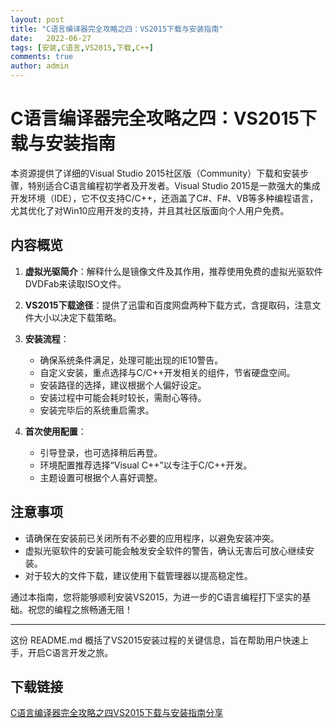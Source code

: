 ```yaml
---
layout: post
title: "C语言编译器完全攻略之四：VS2015下载与安装指南"
date:   2022-06-27
tags: [安装,C语言,VS2015,下载,C++]
comments: true
author: admin
---
```

# C语言编译器完全攻略之四：VS2015下载与安装指南

本资源提供了详细的Visual Studio 2015社区版（Community）下载和安装步骤，特别适合C语言编程初学者及开发者。Visual Studio 2015是一款强大的集成开发环境（IDE），它不仅支持C/C++，还涵盖了C#、F#、VB等多种编程语言，尤其优化了对Win10应用开发的支持，并且其社区版面向个人用户免费。

## 内容概览

1. **虚拟光驱简介**：解释什么是镜像文件及其作用，推荐使用免费的虚拟光驱软件DVDFab来读取ISO文件。
   
2. **VS2015下载途径**：提供了迅雷和百度网盘两种下载方式，含提取码，注意文件大小以决定下载策略。

3. **安装流程**：
   - 确保系统条件满足，处理可能出现的IE10警告。
   - 自定义安装，重点选择与C/C++开发相关的组件，节省硬盘空间。
   - 安装路径的选择，建议根据个人偏好设定。
   - 安装过程中可能会耗时较长，需耐心等待。
   - 安装完毕后的系统重启需求。

4. **首次使用配置**：
   - 引导登录，也可选择稍后再登。
   - 环境配置推荐选择“Visual C++”以专注于C/C++开发。
   - 主题设置可根据个人喜好调整。

## 注意事项

- 请确保在安装前已关闭所有不必要的应用程序，以避免安装冲突。
- 虚拟光驱软件的安装可能会触发安全软件的警告，确认无害后可放心继续安装。
- 对于较大的文件下载，建议使用下载管理器以提高稳定性。

通过本指南，您将能够顺利安装VS2015，为进一步的C语言编程打下坚实的基础。祝您的编程之旅畅通无阻！

---

这份 README.md 概括了VS2015安装过程的关键信息，旨在帮助用户快速上手，开启C语言开发之旅。

## 下载链接

[C语言编译器完全攻略之四VS2015下载与安装指南分享](https://pan.quark.cn/s/71d40dc600f8)